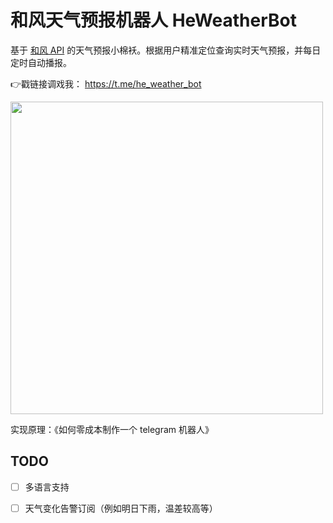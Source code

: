 # 和风天气预报机器人 HeWeatherBot

基于 [和风 API](https://dev.qweather.com) 的天气预报小棉袄。根据用户精准定位查询实时天气预报，并每日定时自动播报。

👉戳链接调戏我：   https://t.me/he_weather_bot  

<img src="https://media.giphy.com/media/NCGR8ei7sAt7OJeSie/giphy.gif" width="500">

实现原理：《如何零成本制作一个 telegram 机器人》

## TODO

- [ ] 多语言支持
- [ ] 天气变化告警订阅（例如明日下雨，温差较高等）

